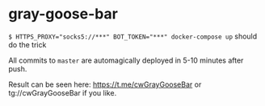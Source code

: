 # gray-goose-bar



`$ HTTPS_PROXY="socks5://***" BOT_TOKEN="***" docker-compose up` should do the trick

All commits to `master` are automagically deployed in 5-10 minutes after push.

Result can be seen here: https://t.me/cwGrayGooseBar or tg://cwGrayGooseBar if you like.